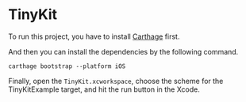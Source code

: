 # TinyKit

To run this project, you have to install [Carthage](https://github.com/Carthage/Carthage) first.

And then you can install the dependencies by the following command.
```
carthage bootstrap --platform iOS
```

Finally, open the `TinyKit.xcworkspace`, choose the scheme for the TinyKitExample target, and hit the run button in the Xcode.
